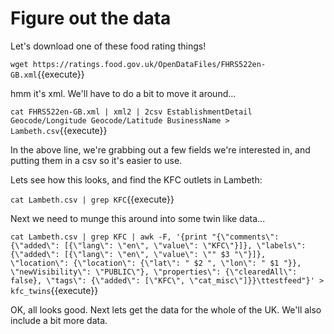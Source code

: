 # Figure out the data

Let's download one of these food rating things!

`wget https://ratings.food.gov.uk/OpenDataFiles/FHRS522en-GB.xml`{{execute}}

hmm it's xml. We'll have to do a bit to move it around...

`cat FHRS522en-GB.xml | xml2 | 2csv EstablishmentDetail Geocode/Longitude Geocode/Latitude BusinessName > Lambeth.csv`{{execute}}

In the above line, we're grabbing out a few fields we're interested in, and putting them in a csv so it's easier to use.

Lets see how this looks, and find the KFC outlets in Lambeth:

`cat Lambeth.csv | grep KFC`{{execute}}

Next we need to munge this around into some twin like data...

`cat Lambeth.csv | grep KFC | awk -F, '{print "{\"comments\": {\"added\": [{\"lang\": \"en\", \"value\": \"KFC\"}]}, \"labels\": {\"added\": [{\"lang\": \"en\", \"value\": \"" $3 "\"}]}, \"location\": {\"location\": {\"lat\": " $2 ", \"lon\": " $1 "}}, \"newVisibility\": \"PUBLIC\"}, \"properties\": {\"clearedAll\": false}, \"tags\": {\"added\": [\"KFC\", \"cat_misc\"]}}\ttestfeed"}' > kfc_twins`{{execute}}

OK, all looks good. Next lets get the data for the whole of the UK. We'll also include a bit more data.
